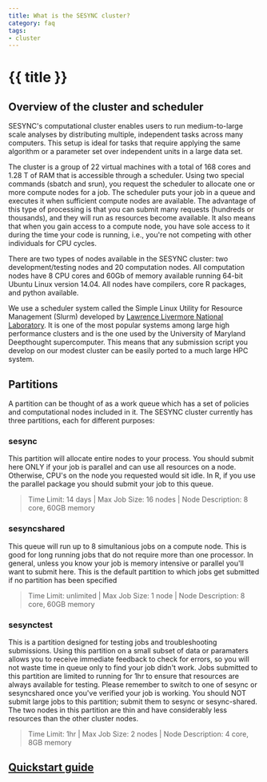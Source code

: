 ```yaml
---
title: What is the SESYNC cluster?
category: faq
tags:
- cluster
---
```


# {{ title }}

## Overview of the cluster and scheduler

SESYNC's computational cluster enables users to run medium-to-large scale analyses by distributing multiple, independent tasks across many computers. This setup is ideal for tasks that require applying the same algorithm or a parameter set over independent units in a large data set.

The cluster is a group of 22 virtual machines with a total of 168 cores and 1.28 T of RAM that is accessible through
a scheduler. Using two special commands (sbatch and srun), you request the scheduler to allocate one or more compute nodes for a job.
The scheduler puts your job in a queue and executes it when sufficient compute nodes are available. The advantage of this type of
processing is that you can submit many requests (hundreds or thousands), and they will run as  resources become available. It also means
that when you gain access to a compute node, you have sole access to it during the time your code is running, i.e., you're not competing with other individuals for CPU cycles. 

There are two types of nodes available in the SESYNC cluster: two development/testing nodes and 20 computation nodes. All computation nodes have 8 CPU cores and 60Gb of memory available running 64-bit Ubuntu Linux version 14.04. All nodes have compilers, core R packages, and python available. 

We use a scheduler system called the Simple Linux Utility for Resource Management (Slurm) developed by [Lawrence Livermore National Laboratory](https://www.llnl.gov/). It is  one of the most popular systems among large high performance clusters and is the one used by the University of Maryland Deepthought supercomputer. This means that any submission script you develop on our modest cluster can be easily ported to a much large HPC system.

## Partitions

A partition can be thought of as a work queue which has a set of policies and computational nodes included in it. The SESYNC cluster
currently has three partitions, each for different purposes:

### sesync
This partition will allocate entire nodes to your process. You should submit here ONLY if your job is parallel and can use all
resources on a node. Otherwise, CPU's on the node you requested would sit idle. In R, if you use the parallel package you should
submit your job to this queue.  
> Time Limit: 14 days | Max Job Size: 16 nodes | Node Description: 8 core, 60GB memory

### sesyncshared
This queue will run up to 8 simultanious jobs on a compute node. This is good for long running jobs that do not require more than
one processor. In general, unless you know your job is memory intensive or parallel you'll want to submit here. This is the default
partition to which jobs get submitted if no partition has been specified
> Time Limit: unlimited | Max Job Size: 1 node | Node Description: 8 core, 60GB memory

### sesynctest
This is a partition designed for testing jobs and troubleshooting submissions. Using this partition on a small subset of data or
paramaters allows you to receive immediate feedback to check for errors, so you will not waste time in queue only to find your
job didn't work. Jobs submitted to this partition are limited to running for 1hr to ensure that resources are always available for
testing.  Please remember to switch to one of sesync or sesyncshared once you've verified your job is working. You should NOT submit
large jobs to this partition; submit them to sesync or sesync-shared. The two nodes in this partition are thin and have considerably
less resources than the other cluster nodes. 
> Time Limit: 1hr | Max Job Size: 2 nodes | Node Description: 4 core, 8GB memory

## [Quickstart guide](http://cyberhelp.sesync.org/quickstart/Using-the-SESYNC-Cluster.html)
